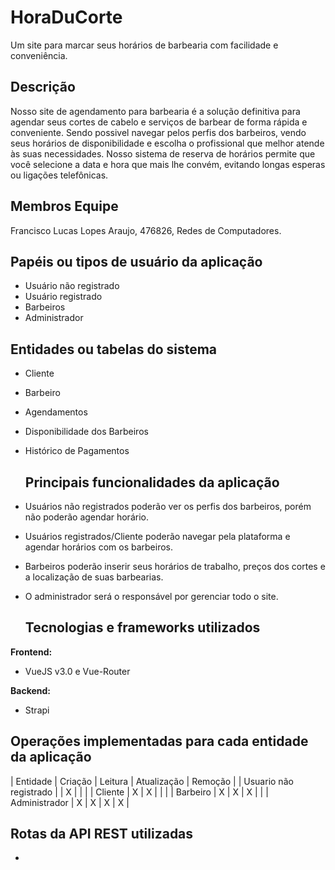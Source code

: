# HoraDuCorte

Um site para marcar seus horários de barbearia com facilidade e conveniência. 

## Descrição 
Nosso site de agendamento para barbearia é a solução definitiva para agendar seus cortes de cabelo e serviços de barbear de forma rápida e conveniente. Sendo possivel navegar pelos perfis dos barbeiros, vendo seus horários de disponibilidade e escolha o profissional que melhor atende às suas necessidades. Nosso sistema de reserva de horários permite que você selecione a data e hora que mais lhe convém, evitando longas esperas ou ligações telefônicas.

## Membros Equipe
Francisco Lucas Lopes Araujo, 476826, Redes de Computadores. 

## Papéis ou tipos de usuário da aplicação

- Usuário não registrado
- Usuário registrado
- Barbeiros
- Administrador

## Entidades ou tabelas do sistema
- Cliente
- Barbeiro
- Agendamentos
- Disponibilidade dos Barbeiros
- Histórico de Pagamentos

  ## Principais funcionalidades da aplicação

- Usuários não registrados poderão ver os perfis dos barbeiros, porém não poderão agendar horário.
- Usuários registrados/Cliente poderão navegar pela plataforma e agendar horários com os barbeiros.
- Barbeiros poderão inserir seus horários de trabalho, preços dos cortes e a localização de suas barbearias.
- O administrador será o responsável por gerenciar todo o site.

  ## Tecnologias e frameworks utilizados

**Frontend:**

- VueJS v3.0 e Vue-Router 

**Backend:**

- Strapi

## Operações implementadas para cada entidade da aplicação
| Entidade  | Criação  |  Leitura  |  Atualização  |  Remoção  |
| Usuario não registrado  |  |  X  |  |  |
| Cliente  |  X  |  X  |  |  |
| Barbeiro  |  X  |  X  |  X  |  |
| Administrador  |  X  |  X  |  X  |  X  |


## Rotas da API REST utilizadas




- 
